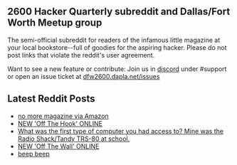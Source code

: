 ## 2600 Hacker Quarterly subreddit and Dallas/Fort Worth Meetup group
The semi-official subreddit for readers of the infamous little magazine at your local bookstore--full of goodies for the aspiring hacker. Please do not post links that violate the reddit's user agreement.

Want to see a new feature or contribute: 
Join us in [discord](https://dfw2600.dapla.net/chat) under #support or open an issue ticket at [dfw2600.dapla.net/issues](https://dfw2600.dapla.net/issues)

## Latest Reddit Posts
<!-- BLOG-POST-LIST:START -->
- [no more magazine via Amazon](https://www.reddit.com/r/2600/comments/11zn4qc/no_more_magazine_via_amazon/)
- [NEW 'Off The Hook' ONLINE](https://2600.com/hook/22-03-2023)
- [What was the first type of computer you had access to? Mine was the Radio Shack/Tandy TRS-80 at school.](https://www.reddit.com/r/2600/comments/11yx4oh/what_was_the_first_type_of_computer_you_had/)
- [NEW 'Off The Wall' ONLINE](https://2600.com/wall/21-03-2023)
- [beep beep](https://www.reddit.com/r/2600/comments/11ugrc6/beep_beep/)
<!-- BLOG-POST-LIST:END -->
